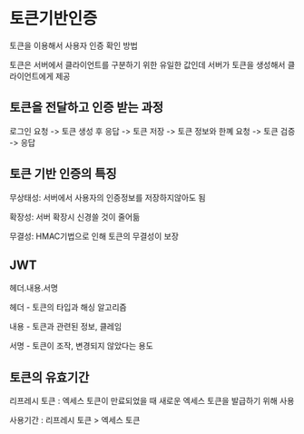 # 토큰기반인증
토큰을 이용해서 사용자 인증 확인 방법

토큰은 서버에서 클라이언트를 구분하기 위한 유일한 값인데 서버가 토큰을 생성해서 클라이언트에게 제공

## 토큰을 전달하고 인증 받는 과정
로그인 요청 -> 토큰 생성 후 응답 -> 토큰 저장 -> 토큰 정보와 한꼐 요청 -> 토큰 검증 -> 응답

## 토큰 기반 인증의 특징
무상태성: 서버에서 사용자의 인증정보를 저장하지않아도 됨

확장성: 서버 확장시 신경쓸 것이 줄어듦

무결성: HMAC기법으로 인해 토큰의 무결성이 보장

## JWT
헤더.내용.서명

헤더 - 토큰의 타입과 해싱 알고리즘

내용 - 토큰과 관련된 정보, 클레임

서명 - 토큰이 조작, 변경되지 않았다는 용도

## 토큰의 유효기간
리프레시 토큰 : 엑세스 토큰이 만료되었을 때 새로운 엑세스 토큰을 발급하기 위해 사용

사용기간 : 리프레시 토큰 > 엑세스 토큰
